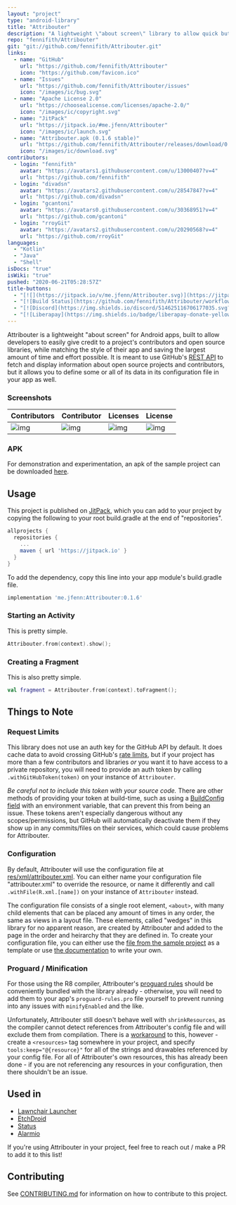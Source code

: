 ```yaml
---
layout: "project"
type: "android-library"
title: "Attribouter"
description: "A lightweight \"about screen\" library to allow quick but customizable attribution in Android apps."
repo: "fennifith/Attribouter"
git: "git://github.com/fennifith/Attribouter.git"
links: 
  - name: "GitHub"
    url: "https://github.com/fennifith/Attribouter"
    icon: "https://github.com/favicon.ico"
  - name: "Issues"
    url: "https://github.com/fennifith/Attribouter/issues"
    icon: "/images/ic/bug.svg"
  - name: "Apache License 2.0"
    url: "https://choosealicense.com/licenses/apache-2.0/"
    icon: "/images/ic/copyright.svg"
  - name: "JitPack"
    url: "https://jitpack.io/#me.jfenn/Attribouter"
    icon: "/images/ic/launch.svg"
  - name: "Attribouter.apk (0.1.6 stable)"
    url: "https://github.com/fennifith/Attribouter/releases/download/0.1.6/Attribouter.apk"
    icon: "/images/ic/download.svg"
contributors: 
  - login: "fennifith"
    avatar: "https://avatars1.githubusercontent.com/u/13000407?v=4"
    url: "https://github.com/fennifith"
  - login: "divadsn"
    avatar: "https://avatars2.githubusercontent.com/u/28547847?v=4"
    url: "https://github.com/divadsn"
  - login: "gcantoni"
    avatar: "https://avatars0.githubusercontent.com/u/30368951?v=4"
    url: "https://github.com/gcantoni"
  - login: "rroyGit"
    avatar: "https://avatars2.githubusercontent.com/u/20290568?v=4"
    url: "https://github.com/rroyGit"
languages: 
  - "Kotlin"
  - "Java"
  - "Shell"
isDocs: "true"
isWiki: "true"
pushed: "2020-06-21T05:28:57Z"
title-buttons: 
  - "[![](https://jitpack.io/v/me.jfenn/Attribouter.svg)](https://jitpack.io/#me.jfenn/Attribouter)"
  - "[![Build Status](https://github.com/fennifith/Attribouter/workflows/Gradle%20Build/badge.svg)](https://github.com/fennifith/Alarmio/actions)"
  - "[![Discord](https://img.shields.io/discord/514625116706177035.svg?logo=discord&colorB=7289da)](https://discord.jfenn.me/)"
  - "[![Liberapay](https://img.shields.io/badge/liberapay-donate-yellow.svg?logo=liberapay)](https://liberapay.com/fennifith/donate)"
---
```




Attribouter is a lightweight "about screen" for Android apps, built to allow developers to easily give credit to a project's contributors and open source libraries, while matching the style of their app and saving the largest amount of time and effort possible. It is meant to use GitHub's [REST API](https://developer.github.com/v3/) to fetch and display information about open source projects and contributors, but it allows you to define some or all of its data in its configuration file in your app as well.

### Screenshots

| Contributors | Contributor | Licenses | License |
|--------------|-------------|----------|---------|
| ![img](https://jfenn.me/images/screenshots/Attribouter-Main.png) | ![img](https://jfenn.me/images/screenshots/Attribouter-Contributor.png) | ![img](https://jfenn.me/images/screenshots/Attribouter-Licenses.png) | ![img](https://jfenn.me/images/screenshots/Attribouter-License.png) |

### APK

For demonstration and experimentation, an apk of the sample project can be downloaded [here](https://github.com/fennifith/Attribouter/blob/master/../../releases/).

## Usage

This project is published on [JitPack](https://jitpack.io), which you can add to your project by copying the following to your root build.gradle at the end of "repositories".

```gradle
allprojects {
  repositories {
    ...
    maven { url 'https://jitpack.io' }
  }
}
```

To add the dependency, copy this line into your app module's build.gradle file.

```gradle
implementation 'me.jfenn:Attribouter:0.1.6'
```

### Starting an Activity
This is pretty simple.

``` kotlin
Attribouter.from(context).show();
```

### Creating a Fragment
This is also pretty simple.

``` kotlin
val fragment = Attribouter.from(context).toFragment();
```

## Things to Note

### Request Limits

This library does not use an auth key for the GitHub API by default. It does cache data to avoid crossing GitHub's [rate limits](https://developer.github.com/v3/rate_limit/), but if your project has more than a few contributors and libraries *or* you want it to have access to a private repository, you will need to provide an auth token by calling `.withGitHubToken(token)` on your instance of `Attribouter`.

_Be careful not to include this token with your source code._ There are other methods of providing your token at build-time, such as using a [BuildConfig field](https://developer.android.com/studio/build/gradle-tips#share-custom-fields-and-resource-values-with-your-app-code) with an environment variable, that can prevent this from being an issue. These tokens aren't especially dangerous without any scopes/permissions, but GitHub will automatically deactivate them if they show up in any commits/files on their services, which could cause problems for Attribouter.

### Configuration

By default, Attribouter will use the configuration file at [res/xml/attribouter.xml](./attribouter/src/main/res/xml/attribouter.xml). You can either name your configuration file "attribouter.xml" to override the resource, or name it differently and call `.withFile(R.xml.[name])` on your instance of `Attribouter` instead.

The configuration file consists of a single root element, `<about>`, with many child elements that can be placed any amount of times in any order, the same as views in a layout file. These elements, called "wedges" in this library for no apparent reason, are created by Attribouter and added to the page in the order and heirarchy that they are defined in. To create your configuration file, you can either use the [file from the sample project](https://github.com/fennifith/Attribouter/blob/master/./app/src/main/res/xml/about.xml) as a template or use [the documentation](https://jfenn.me/projects/attribouter/wiki) to write your own.

### Proguard / Minification

For those using the R8 compiler, Attribouter's [proguard rules](https://github.com/fennifith/Attribouter/blob/master/./attribouter/consumer-rules.pro) should be conveniently bundled with the library already - otherwise, you will need to add them to your app's `proguard-rules.pro` file yourself to prevent running into any issues with `minifyEnabled` and the like.

Unfortunately, Attribouter still doesn't behave well with `shrinkResources`, as the compiler cannot detect references from Attribouter's config file and will exclude them from compilation. There is a [workaround](https://developer.android.com/studio/build/shrink-code#shrink-resources) to this, however - create a `<resources>` tag somewhere in your project, and specify `tools:keep="@{resource}"` for all of the strings and drawables referenced by your config file. For all of Attribouter's own resources, this has already been done - if you are not referencing any resources in your configuration, then there shouldn't be an issue.

## Used in

- [Lawnchair Launcher](https://github.com/LawnchairLauncher/Lawnchair)
- [EtchDroid](https://github.com/EtchDroid/EtchDroid)
- [Status](https://github.com/fennifith/Status)
- [Alarmio](https://github.com/fennifith/Alarmio)

If you're using Attribouter in your project, feel free to reach out / make a PR to add it to this list!

## Contributing

See [CONTRIBUTING.md](https://github.com/fennifith/Attribouter/blob/master/./.github/CONTRIBUTING.md) for information on how to contribute to this project.
